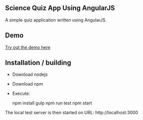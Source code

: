## Science Quiz App Using AngularJS
A simple quiz application written using AngularJS.

## Demo
<a href="http://www.kriik.com/ng-quiz" target="_blank">Try out the demo here</a>

## Installation / building
 * Download nodejs
 * Download npm
 * Execute:

    npm install
    gulp
    npm run test
    npm start

The local test server is then started on URL: http://localhost:3000
